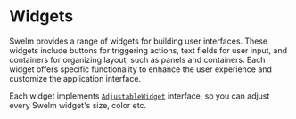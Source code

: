 # Widgets

Swelm provides a range of widgets for building user interfaces. These widgets 
include buttons for triggering actions, text fields for user input, and containers 
for organizing layout, such as panels and containers. Each widget offers 
specific functionality to enhance the user experience and customize the application interface.

Each widget implements [`AdjustableWidget`](utilities/adjustable-widget.md) interface, so you
can adjust every Swelm widget's size, color etc.